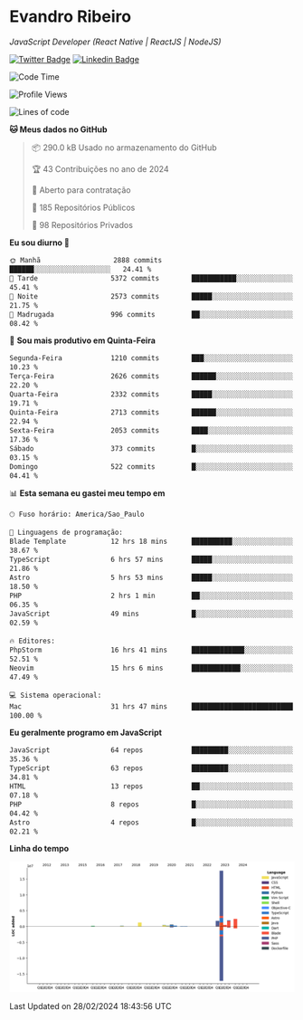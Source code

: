 # Evandro **Ribeiro**

*JavaScript Developer (React Native | ReactJS | NodeJS)*

[![Twitter Badge](https://img.shields.io/badge/-@ribeiroevandro-201B2D?style=flat-square&labelColor=201B2D&logo=twitter&logoColor=white&link=https://twitter.com/ribeiroevandro)](https://twitter.com/ribeiroevandro) 
[![Linkedin Badge](https://img.shields.io/badge/-Evandro%20Ribeiro-201B2D?style=flat-square&logo=Linkedin&logoColor=white&link=https://www.linkedin.com/in/ribeiroevandro)](https://www.linkedin.com/in/ribeiroevandro) 


<!--START_SECTION:waka-->
![Code Time](http://img.shields.io/badge/Code%20Time-3%2C735%20hrs%2022%20mins-blue)

![Profile Views](http://img.shields.io/badge/Visualizac%C3%B5es%20do%20perfil-0-blue)

![Lines of code](https://img.shields.io/badge/Desde%20o%20Hello%20World%20eu%20escrevi-27.3%20million%20linhas%20de%20c%C3%B3digo-blue)

**🐱 Meus dados no GitHub** 

> 📦 290.0 kB Usado no armazenamento do GitHub 
 > 
> 🏆 43 Contribuições no ano de 2024
 > 
> 💼 Aberto para contratação
 > 
> 📜 185 Repositórios Públicos 
 > 
> 🔑 98 Repositórios Privados 
 > 
**Eu sou diurno 🐤** 

```text
🌞 Manhã                  2888 commits        ██████░░░░░░░░░░░░░░░░░░░   24.41 % 
🌆 Tarde                  5372 commits        ███████████░░░░░░░░░░░░░░   45.41 % 
🌃 Noite                  2573 commits        █████░░░░░░░░░░░░░░░░░░░░   21.75 % 
🌙 Madrugada              996 commits         ██░░░░░░░░░░░░░░░░░░░░░░░   08.42 % 
```
📅 **Sou mais produtivo em Quinta-Feira** 

```text
Segunda-Feira            1210 commits        ███░░░░░░░░░░░░░░░░░░░░░░   10.23 % 
Terça-Feira              2626 commits        ██████░░░░░░░░░░░░░░░░░░░   22.20 % 
Quarta-Feira             2332 commits        █████░░░░░░░░░░░░░░░░░░░░   19.71 % 
Quinta-Feira             2713 commits        ██████░░░░░░░░░░░░░░░░░░░   22.94 % 
Sexta-Feira              2053 commits        ████░░░░░░░░░░░░░░░░░░░░░   17.36 % 
Sábado                   373 commits         █░░░░░░░░░░░░░░░░░░░░░░░░   03.15 % 
Domingo                  522 commits         █░░░░░░░░░░░░░░░░░░░░░░░░   04.41 % 
```


📊 **Esta semana eu gastei meu tempo em** 

```text
🕑︎ Fuso horário: America/Sao_Paulo

💬 Linguagens de programação: 
Blade Template           12 hrs 18 mins      ██████████░░░░░░░░░░░░░░░   38.67 % 
TypeScript               6 hrs 57 mins       █████░░░░░░░░░░░░░░░░░░░░   21.86 % 
Astro                    5 hrs 53 mins       █████░░░░░░░░░░░░░░░░░░░░   18.50 % 
PHP                      2 hrs 1 min         ██░░░░░░░░░░░░░░░░░░░░░░░   06.35 % 
JavaScript               49 mins             █░░░░░░░░░░░░░░░░░░░░░░░░   02.59 % 

🔥 Editores: 
PhpStorm                 16 hrs 41 mins      █████████████░░░░░░░░░░░░   52.51 % 
Neovim                   15 hrs 6 mins       ████████████░░░░░░░░░░░░░   47.49 % 

💻 Sistema operacional: 
Mac                      31 hrs 47 mins      █████████████████████████   100.00 % 
```

**Eu geralmente programo em JavaScript** 

```text
JavaScript               64 repos            █████████░░░░░░░░░░░░░░░░   35.36 % 
TypeScript               63 repos            █████████░░░░░░░░░░░░░░░░   34.81 % 
HTML                     13 repos            ██░░░░░░░░░░░░░░░░░░░░░░░   07.18 % 
PHP                      8 repos             █░░░░░░░░░░░░░░░░░░░░░░░░   04.42 % 
Astro                    4 repos             █░░░░░░░░░░░░░░░░░░░░░░░░   02.21 % 
```



**Linha do tempo**

![Lines of Code chart](https://raw.githubusercontent.com/ribeiroevandro/ribeiroevandro/main/assets/bar_graph.png)


 Last Updated on 28/02/2024 18:43:56 UTC
<!--END_SECTION:waka-->
